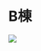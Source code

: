 # B棟

![](https://cloud.githubusercontent.com/assets/416977/16725368/e794cc64-4791-11e6-90d4-83e36d280254.png)

